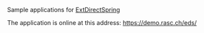 Sample applications for [ExtDirectSpring](https://github.com/ralscha/extdirectspring)


The application is online at this address:
https://demo.rasc.ch/eds/
